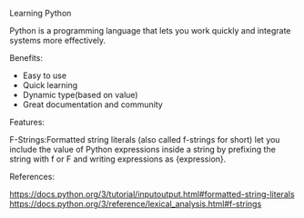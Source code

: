 Learning Python

Python is a programming language that lets you work quickly and integrate systems more effectively.

Benefits:
- Easy to use
- Quick learning
- Dynamic type(based on value)
- Great documentation and community

Features:

F-Strings:Formatted string literals (also called f-strings for short) let you include the value of Python expressions 
inside a string by prefixing the string with f or F and writing expressions as {expression}.

References:

https://docs.python.org/3/tutorial/inputoutput.html#formatted-string-literals
https://docs.python.org/3/reference/lexical_analysis.html#f-strings
